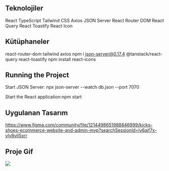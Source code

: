 ## Teknolojiler

React
TypeScript
Tailwind CSS
Axios
JSON Server
React Router DOM
React Query
React Toastify
React Icon

## Kütüphaneler

react-router-dom
tailwind
axios
npm i json-server@0.17.4
@tanstack/react-query
react-toastify
npm install react-icons

## Running the Project

Start JSON Server: npx json-server --watch db.json --port 7070

Start the React application:npm start


## Uygulanan Tasarım

https://www.figma.com/community/file/1214498651988846999/kicks-shoes-ecommerce-website-and-admin-mvp?searchSessionId=ly6ajf7x-vly8vll5xrr


## Proje Gif

<img src= "./public/shoes.gif"  />

